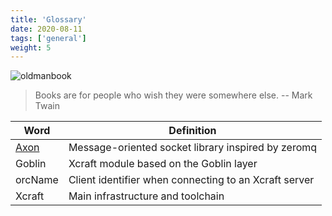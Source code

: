 ```yaml
---
title: 'Glossary'
date: 2020-08-11
tags: ['general']
weight: 5
---
```


![oldmanbook](/img/oldmanbook.svg?width=200px)

> Books are for people who wish they were somewhere else. -- Mark Twain

| Word      | Definition                                            |
| --------- | ----------------------------------------------------- |
| [Axon][1] | Message-oriented socket library inspired by zeromq    |
| Goblin    | Xcraft module based on the Goblin layer               |
| orcName   | Client identifier when connecting to an Xcraft server |
| Xcraft    | Main infrastructure and toolchain                     |

[1]: https://github.com/Xcraft-Inc/axon
